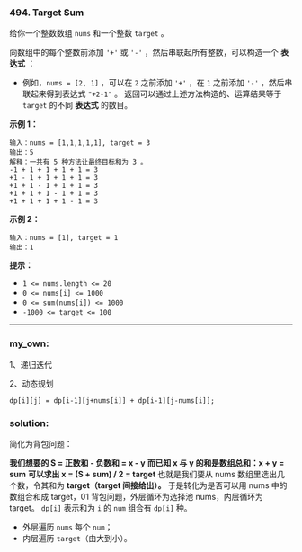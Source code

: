 ### 494. Target Sum

给你一个整数数组 `nums` 和一个整数 `target` 。

向数组中的每个整数前添加 `'+'` 或 `'-'` ，然后串联起所有整数，可以构造一个 **表达式** ：

- 例如，`nums = [2, 1]` ，可以在 `2` 之前添加 `'+'` ，在 `1` 之前添加 `'-'` ，然后串联起来得到表达式 `"+2-1"` 。
  返回可以通过上述方法构造的、运算结果等于 `target` 的不同 **表达式** 的数目。

 

**示例 1：**

```
输入：nums = [1,1,1,1,1], target = 3
输出：5
解释：一共有 5 种方法让最终目标和为 3 。
-1 + 1 + 1 + 1 + 1 = 3
+1 - 1 + 1 + 1 + 1 = 3
+1 + 1 - 1 + 1 + 1 = 3
+1 + 1 + 1 - 1 + 1 = 3
+1 + 1 + 1 + 1 - 1 = 3
```

**示例 2：**

```
输入：nums = [1], target = 1
输出：1
```

**提示：**

- `1 <= nums.length <= 20`
- `0 <= nums[i] <= 1000`
- `0 <= sum(nums[i]) <= 1000`
- `-1000 <= target <= 100`

--------------

### my_own:

1、递归迭代

2、动态规划

`dp[i][j] = dp[i-1][j+nums[i]] + dp[i-1][j-nums[i]];`



### solution:

简化为背包问题：

**我们想要的 S = 正数和 - 负数和 = x - y**
**而已知 x 与 y 的和是数组总和：x + y = sum**
**可以求出 x = (S + sum) / 2 = target**
也就是我们要从 nums 数组里选出几个数，令其和为 **target（target 间接给出）。**
于是转化为是否可以用 nums 中的数组合和成 target，01 背包问题，外层循环为选择池 nums，内层循环为 target。
`dp[i]` 表示和为 `i` 的 `num` 组合有 `dp[i]` 种。

- 外层遍历 `nums` 每个 `num`；
- 内层遍历 `target`（由大到小）。

